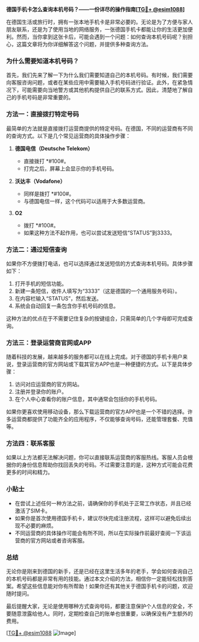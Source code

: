 **德国手机卡怎么查询本机号码？——一份详尽的操作指南[[TG💪+ @esim1088](https://t.me/s/esim1088)]**

在德国生活或旅行时，拥有一张本地手机卡是非常必要的。无论是为了方便与家人朋友联系，还是为了使用当地的网络服务，一张德国手机卡都能让你的生活更加便利。然而，当你拿到这张卡后，可能会遇到一个问题：如何查询本机号码呢？别担心，这篇文章将为你详细解答这个问题，并提供多种查询方法。

### 为什么需要知道本机号码？

首先，我们先来了解一下为什么我们需要知道自己的本机号码。有时候，我们需要向客服咨询问题，或者在某些应用中需要输入手机号码进行验证。此外，在紧急情况下，可能需要向当地警方或其他机构提供自己的联系方式。因此，清楚地了解自己的手机号码是非常重要的。

### 方法一：直接拨打特定号码

最简单的方法就是直接拨打运营商提供的特定号码。在德国，不同的运营商有不同的查询方式。以下是几个常见运营商的具体操作步骤：

1. **德国电信（Deutsche Telekom）**
   - 直接拨打 *#100#。
   - 打完之后，屏幕上会显示你的手机号码。

2. **沃达丰（Vodafone）**
   - 同样是拨打 *#100#。
   - 与德国电信一样，这个代码可以适用于大多数运营商。

3. **O2**
   - 拨打 *#100#。
   - 如果这种方法不起作用，也可以尝试发送短信“STATUS”到3333。

### 方法二：通过短信查询

如果你不方便拨打电话，也可以选择通过发送短信的方式查询本机号码。具体步骤如下：

1. 打开手机的短信功能。
2. 新建一条短信，收件人填写为“3333”（这是德国的一个通用服务号码）。
3. 在内容栏输入“STATUS”，然后发送。
4. 系统会自动回复一条包含你手机号码的信息。

这种方法的优点在于不需要记住复杂的按键组合，只需简单的几个字母即可完成查询。

### 方法三：登录运营商官网或APP

随着科技的发展，越来越多的服务都可以在线上完成。对于德国的手机卡用户来说，登录运营商的官方网站或下载其官方APP也是一种便捷的方式。以下是具体步骤：

1. 访问对应运营商的官方网站。
2. 注册并登录你的账户。
3. 在个人中心查看你的账户信息，其中通常会包括你的手机号码。

如果你更喜欢使用移动设备，那么下载运营商的官方APP也是一个不错的选择。许多运营商都提供了功能齐全的应用程序，不仅能够查询号码，还能管理套餐、充值等。

### 方法四：联系客服

如果以上方法都无法解决问题，你可以直接联系运营商的客服热线。客服人员会根据你的身份信息帮助你找回丢失的号码。不过需要注意的是，这种方式可能会花费更多的时间和精力。

### 小贴士

- 在尝试上述任何一种方法之前，请确保你的手机处于正常工作状态，并且已经激活了SIM卡。
- 如果你是首次使用德国手机卡，建议尽快完成注册流程，这样可以避免后续出现不必要的麻烦。
- 不同运营商的具体操作可能会有所不同，所以在实际操作前最好查阅一下该运营商的官方网站或者咨询客服。

### 总结

无论你是刚来到德国的新手，还是已经在这里生活多年的老手，学会如何查询自己的本机号码都是非常有用的技能。通过本文介绍的方法，相信你一定能轻松找到答案。希望这些信息能对你有所帮助！如果你还有其他关于德国手机卡的问题，欢迎随时提问。

最后提醒大家，无论是使用哪种方式查询号码，都要注意保护个人信息的安全，不要随意泄露给他人。同时，定期检查自己的账单也很重要，以确保没有产生额外的费用。

[[TG💪+ @esim1088](https://t.me/s/esim1088) ![Image](https://i.postimg.cc/4NQfJmqS/Snipaste-2025-05-13-00-14-12.png)]